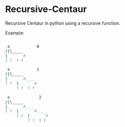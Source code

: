 # Recursive-Centaur
Recursive Centaur in python using a recursive function.

Example:

```bash

 o            0
/|\_____
|       #
! !  ! !

 o            1
/|\_____
|       #____
! !  |       #
     ! !  ! !

 o             2
/|\_____
|       #____
! !  |       #____
     ! !  |       #
          ! !  ! !     

```
